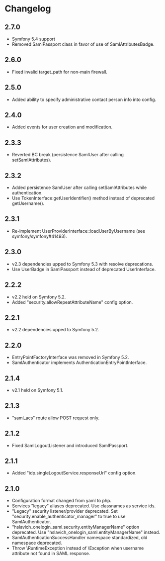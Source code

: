 # Changelog

## 2.7.0

 * Symfony 5.4 support
 * Removed SamlPassport class in favor of use of SamlAttributesBadge.

## 2.6.0

 * Fixed invalid target_path for non-main firewall.

## 2.5.0

 * Added ability to specify administrative contact person info into config.

## 2.4.0

 * Added events for user creation and modification.

## 2.3.3

 * Reverted BC break (persistence SamlUser after calling setSamlAttributes).

## 2.3.2

 * Added persistence SamlUser after calling setSamlAttributes while authentication.
 * Use TokenInterface:getUserIdentifier() method instead of deprecated getUsername().

## 2.3.1

 * Re-implement UserProviderInterface::loadUserByUsername (see symfony/symfony#41493).

## 2.3.0

 * v2.3 dependencies upped to Symfony 5.3 with resolve deprecations.
 * Use UserBadge in SamlPassport instead of deprecated UserInterface.

## 2.2.2

 * v2.2 held on Symfony 5.2.
 * Added "security.allowRepeatAttributeName" config option.

## 2.2.1

 * v2.2 dependencies upped to Symfony 5.2.

## 2.2.0

 * EntryPointFactoryInterface was removed in Symfony 5.2.
 * SamlAuthenticator implements AuthenticationEntryPointInterface.

## 2.1.4

 * v2.1 held on Symfony 5.1.

## 2.1.3

 * "saml_acs" route allow POST request only.

## 2.1.2

 * Fixed SamlLogoutListener and introduced SamlPassport.

## 2.1.1

 * Added "idp.singleLogoutService.responseUrl" config option.

## 2.1.0

 * Configuration format changed from yaml to php.
 * Services "legacy" aliases deprecated. Use classnames as service ids.
 * "Legacy" security listener/provider deprecated. Set "security.enable_authenticator_manager" to true to use SamlAuthenticator.
 * "hslavich_onelogin_saml.security.entityManagerName" option deprecated. Use "hslavich_onelogin_saml.entityManagerName" instead.
 * SamlAuthenticationSuccessHandler namespace standardized, old namespace deprecated.
 * Throw \RuntimeException instead of \Exception when username attribute not found in SAML response. 
